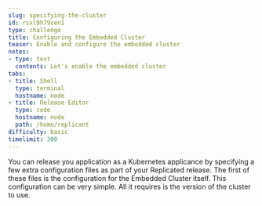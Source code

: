 ```yaml
---
slug: specifying-the-cluster
id: rsxl9h79cen1
type: challenge
title: Configuring the Embedded Cluster
teaser: Enable and configure the embedded cluster
notes:
- type: text
  contents: Let's enable the embedded cluster
tabs:
- title: Shell
  type: terminal
  hostname: node
- title: Release Editor
  type: code
  hostname: node
  path: /home/replicant
difficulty: basic
timelimit: 300
---
```


You can release you application as a Kubernetes applicance by
specifying a few extra configuration files as part of your Replicated
release. The first of these files is the configuration for the
Embedded Cluster itself. This configuration can be very simple. All
it requires is the version of the cluster to use.
